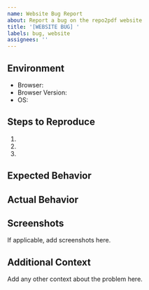 ```yaml
---
name: Website Bug Report
about: Report a bug on the repo2pdf website
title: '[WEBSITE BUG] '
labels: bug, website
assignees: ''
---
```


## Environment
- Browser:
- Browser Version:
- OS:

## Steps to Reproduce
1. 
2. 
3. 

## Expected Behavior

## Actual Behavior

## Screenshots
If applicable, add screenshots here.

## Additional Context
Add any other context about the problem here.
